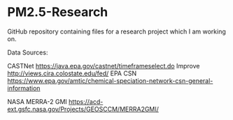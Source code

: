 # PM2.5-Research
GitHub repository containing files for a research project which I am working on.

Data Sources:

CASTNet https://java.epa.gov/castnet/timeframeselect.do
Improve http://views.cira.colostate.edu/fed/
EPA CSN https://www.epa.gov/amtic/chemical-speciation-network-csn-general-information

NASA MERRA-2 GMI https://acd-ext.gsfc.nasa.gov/Projects/GEOSCCM/MERRA2GMI/ 
